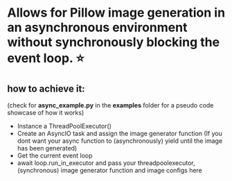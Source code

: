 # Allows for Pillow image generation in an asynchronous environment without synchronously blocking the event loop. ⭐


## how to achieve it:
(check for **async_example.py** in the **examples** folder for a pseudo code showcase of how it works)

- Instance a ThreadPoolExecutor()
- Create an AsyncIO task and assign the image generator function (If you dont want your async function to (asynchronously) yield until the image has been generated)
- Get the current event loop
- await loop.run_in_executor and pass your threadpoolexecutor, (synchronous) image generator function and image configs here
